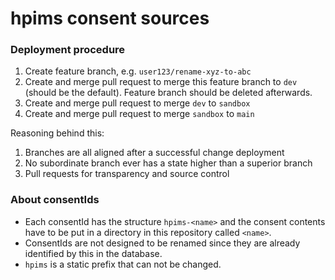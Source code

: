 # hpims consent sources

### Deployment procedure

1. Create feature branch, e.g. `user123/rename-xyz-to-abc`
1. Create and merge pull request to merge this feature branch to `dev` (should be the default). Feature branch should be
   deleted afterwards.
1. Create and merge pull request to merge `dev` to `sandbox`
1. Create and merge pull request to merge `sandbox` to `main`

Reasoning behind this:

1. Branches are all aligned after a successful change deployment
1. No subordinate branch ever has a state higher than a superior branch
1. Pull requests for transparency and source control

### About consentIds

- Each consentId has the structure `hpims-<name>` and the consent contents have to be put in a directory in this
  repository called `<name>`.
- ConsentIds are not designed to be renamed since they are already identified by this in the database.
- `hpims` is a static prefix that can not be changed.